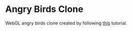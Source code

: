 # Angry Birds Clone

WebGL angry birds clone created by following [this](https://youtu.be/Lu76c85LhGY) tutorial.
